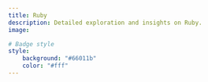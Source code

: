 ```yaml
---
title: Ruby
description: Detailed exploration and insights on Ruby.
image: 

# Badge style
style:
    background: "#66011b"
    color: "#fff"
---
```

